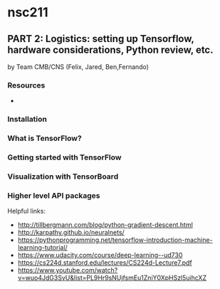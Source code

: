# nsc211

## PART 2: Logistics: setting up Tensorflow, hardware considerations, Python review, etc.
by Team CMB/CNS (Felix, Jared, Ben,Fernando) 

### Resources
* [Overview of TensorFlow interface paper]: /references/Abadi2015.pdf
### Installation

### What is TensorFlow?

### Getting started with TensorFlow

### Visualization with TensorBoard

### Higher level API packages












Helpful links:
* http://tillbergmann.com/blog/python-gradient-descent.html
* http://karpathy.github.io/neuralnets/
* https://pythonprogramming.net/tensorflow-introduction-machine-learning-tutorial/
* https://www.udacity.com/course/deep-learning--ud730
* https://cs224d.stanford.edu/lectures/CS224d-Lecture7.pdf
* https://www.youtube.com/watch?v=wuo4JdG3SvU&list=PL9Hr9sNUjfsmEu1ZniY0XpHSzl5uihcXZ


